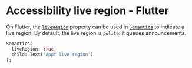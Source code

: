 # Accessibility live region - Flutter

On Flutter, the [`liveRegion`](https://api.flutter.dev/flutter/semantics/SemanticsConfiguration/liveRegion.html) property can be used in [`Semantics`](https://api.flutter.dev/flutter/widgets/Semantics-class.html) to indicate a live region. By default, the live region is `polite`: it queues announcements.

```dart
Semantics(
  liveRegion: true,
  child: Text('Appt live region')
);
```
